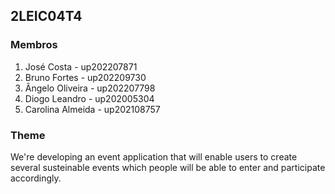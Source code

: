 ## 2LEIC04T4


### Membros

1. José Costa - up202207871 
2. Bruno Fortes - up202209730
3. Ângelo Oliveira - up202207798
4. Diogo Leandro - up202005304
5. Carolina Almeida - up202108757

### Theme

We're developing an event application that will enable users to create several susteinable events which people will be able to enter and participate accordingly.
